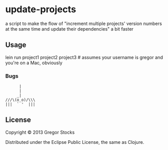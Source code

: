 # update-projects

a script to make the flow of "increment multiple projects' version numbers at the same time and update their dependencies" a bit faster

## Usage

lein run project1 project2 project3 # assumes your username is gregor and you're on a Mac, obviously

### Bugs

          |
          |
         _|
    ///\(o_o)/\\\
    |||  ` '  |||

## License

Copyright © 2013 Gregor Stocks

Distributed under the Eclipse Public License, the same as Clojure.
